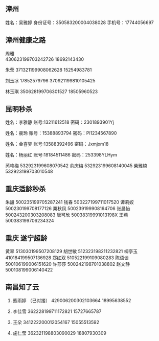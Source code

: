 ## 漳州

姓名：吴雅婷
身份证号：350583200004038028
手机号：17744056697

## 漳州健康之路

周雅  
430623199703242726
18692143430

朱莹
371321199908062628
15254983781

刘玉冰
17852579796
370921199810105425

林玉琪
350628199706301527
18505960523

## 昆明秒杀

姓名：李雅静
账号:13211612518
密码：2301893901Yj

姓名：裴玲
账号：15388893794
密码：Pl1234567890

姓名：金喜梦
账号:13588392496
密码：Jxmjxm18

姓名：杨丽红
账号:18184511486
密码：253398YLHym

芮艳梅 532923199608070542
俞庆梅 532923199608140045
柴雅楠 532923199703010548

## 重庆适龄秒杀

朱甜 500235199705287241
钱春 500227199711017520
谭莉姣 500230199708177126
粟秋凤 500239199908164706
张晨怡 500243200303208083
唐可欣 50038319991013198X
王燕 500383199706234324

## 重庆 遂宁超龄

黄翠 513030199507208129
胡世敏 512323198211232821
柳亭玉 410184199507136928
郑红双 510522199109080283
陈语谈 500106199006151620
许莎莎 500242198701038802
赵文静 500108199006140422

## 南昌知了云

1. 熊雨婷 （已对接）
   429006200302103664
   18995638552

2. 李佳雪
   362228199711172821
   15727665787

3. 王朵
   341222200012054167
   15055513592

4. 施仁莹
   362321198803090029
   18807930309
